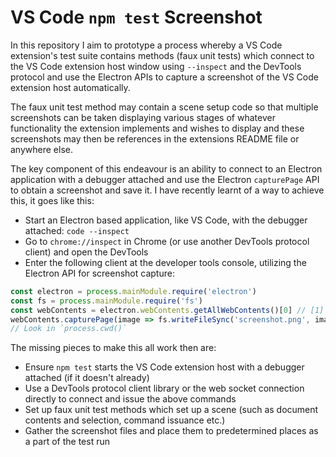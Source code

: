 # VS Code `npm test` Screenshot

In this repository I aim to prototype a process whereby a VS Code extension's test suite contains methods (faux unit tests)
which connect to the VS Code extension host window using `--inspect` and the DevTools protocol and use the Electron APIs to
capture a screenshot of the VS Code extension host automatically.

The faux unit test method may contain a scene setup code so that multiple screenshots can be taken displaying various stages
of whatever functionality the extension implements and wishes to display and these screenshots may then be references in the
extensions README file or anywhere else.

The key component of this endeavour is an ability to connect to an Electron application with a debugger attached and use the
Electron `capturePage` API to obtain a screenshot and save it. I have recently learnt of a way to achieve this, it goes like
this:

- Start an Electron based application, like VS Code, with the debugger attached: `code --inspect`
- Go to `chrome://inspect` in Chrome (or use another DevTools protocol client) and open the DevTools
- Enter the following client at the developer tools console, utilizing the Electron API for screenshot capture:

```javascript
const electron = process.mainModule.require('electron')
const fs = process.mainModule.require('fs')
const webContents = electron.webContents.getAllWebContents()[0] // [1] is the shared process
webContents.capturePage(image => fs.writeFileSync('screenshot.png', image.toPNG()))
// Look in `process.cwd()`
```

The missing pieces to make this all work then are:

- Ensure `npm test` starts the VS Code extension host with a debugger attached (if it doesn't already)
- Use a DevTools protocol client library or the web socket connection directly to connect and issue the above commands
- Set up faux unit test methods which set up a scene (such as document contents and selection, command issuance etc.)
- Gather the screenshot files and place them to predetermined places as a part of the test run
